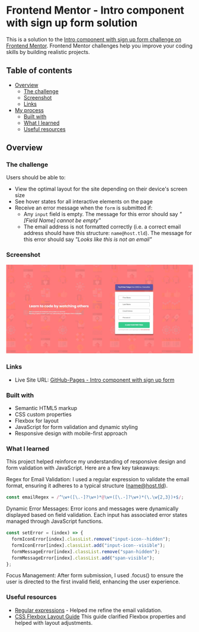 # Frontend Mentor - Intro component with sign up form solution

This is a solution to the [Intro component with sign up form challenge on Frontend Mentor](https://www.frontendmentor.io/challenges/intro-component-with-signup-form-5cf91bd49edda32581d28fd1). Frontend Mentor challenges help you improve your coding skills by building realistic projects. 

## Table of contents

- [Overview](#overview)
  - [The challenge](#the-challenge)
  - [Screenshot](#screenshot)
  - [Links](#links)
- [My process](#my-process)
  - [Built with](#built-with)
  - [What I learned](#what-i-learned)
  - [Useful resources](#useful-resources)

## Overview

### The challenge

Users should be able to:

- View the optimal layout for the site depending on their device's screen size
- See hover states for all interactive elements on the page
- Receive an error message when the `form` is submitted if:
  - Any `input` field is empty. The message for this error should say *"[Field Name] cannot be empty"*
  - The email address is not formatted correctly (i.e. a correct email address should have this structure: `name@host.tld`). The message for this error should say *"Looks like this is not an email"*

### Screenshot

![](./design/final-project.jpg)

### Links

- Live Site URL: [GitHub-Pages - Intro component with sign up form](https://gustcustodio.github.io/intro-component-with-signup-form-master/)


### Built with

- Semantic HTML5 markup
- CSS custom properties
- Flexbox for layout
- JavaScript for form validation and dynamic styling
- Responsive design with mobile-first approach

### What I learned

This project helped reinforce my understanding of responsive design and form validation with JavaScript. Here are a few key takeaways:

Regex for Email Validation: I used a regular expression to validate the email format, ensuring it adheres to a typical structure (name@host.tld).

```js
const emailRegex = /^\w+([\.-]?\w+)*@\w+([\.-]?\w+)*(\.\w{2,3})+$/;
```

Dynamic Error Messages: Error icons and messages were dynamically displayed based on field validation. Each input has associated error states managed through JavaScript functions.

```js
const setError = (index) => {
  formIconError[index].classList.remove("input-icon--hidden");
  formIconError[index].classList.add("input-icon--visible");
  formMessageError[index].classList.remove("span-hidden");
  formMessageError[index].classList.add("span-visible");
};

```
Focus Management: After form submission, I used .focus() to ensure the user is directed to the first invalid field, enhancing the user experience.

### Useful resources

- [Regular expressions](https://developer.mozilla.org/en-US/docs/Web/JavaScript/Guide/Regular_expressions) - Helped me refine the email validation.
- [CSS Flexbox Layout Guide](https://css-tricks.com/snippets/css/a-guide-to-flexbox/) This guide clarified Flexbox properties and helped with layout adjustments.

